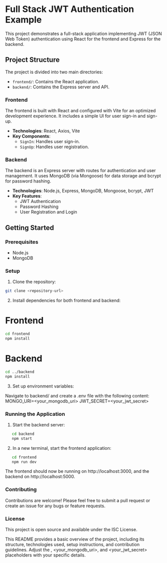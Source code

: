 # Full Stack JWT Authentication Example

This project demonstrates a full-stack application implementing JWT (JSON Web Token) authentication using React for the frontend and Express for the backend.

## Project Structure

The project is divided into two main directories:

- `frontend/`: Contains the React application.
- `backend/`: Contains the Express server and API.

### Frontend

The frontend is built with React and configured with Vite for an optimized development experience. It includes a simple UI for user sign-in and sign-up.

- **Technologies**: React, Axios, Vite
- **Key Components**:
  - `SignIn`: Handles user sign-in.
  - `SignUp`: Handles user registration.

### Backend

The backend is an Express server with routes for authentication and user management. It uses MongoDB (via Mongoose) for data storage and bcrypt for password hashing.

- **Technologies**: Node.js, Express, MongoDB, Mongoose, bcrypt, JWT
- **Key Features**:
  - JWT Authentication
  - Password Hashing
  - User Registration and Login

## Getting Started

### Prerequisites

- Node.js
- MongoDB

### Setup

1. Clone the repository:

```sh
git clone <repository-url>
```

2. Install dependencies for both frontend and backend:

# Frontend

```sh
cd frontend
npm install
```

# Backend

```sh
cd ../backend
npm install
```

3. Set up environment variables:

Navigate to backend/ and create a .env file with the following content:
MONGO_URI=<your_mongodb_uri>
JWT_SECRET=<your_jwt_secret>

### Running the Application

1. Start the backend server:

```sh
   cd backend
   npm start
```

2. In a new terminal, start the frontend application:

```sh
   cd frontend
   npm run dev
```

The frontend should now be running on http://localhost:3000, and the backend on http://localhost:5000.

### Contributing

Contributions are welcome! Please feel free to submit a pull request or create an issue for any bugs or feature requests.

### License

This project is open source and available under the ISC License.

This README provides a basic overview of the project, including its structure, technologies used, setup instructions, and contribution guidelines. Adjust the <repository-url>, <your_mongodb_uri>, and <your_jwt_secret> placeholders with your specific details.
